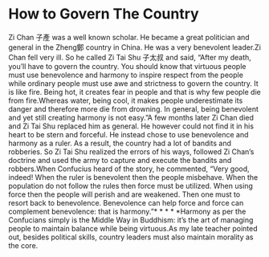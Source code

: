 # How to Govern The Country

​Zi Chan 子產 was a well known scholar. He became a great politician and general in the Zheng鄭 country in China. He was a very benevolent leader.Zi Chan fell very ill. So he called Zi Tai Shu 子太叔 and said, “After my death, you’ll have to govern the country. You should know that virtuous people must use benevolence and harmony to inspire respect from the people while ordinary people must use awe and strictness to govern the country.      ​It is like fire. Being hot, it creates fear in people and that is why few people die from fire.Whereas water, being cool, it makes people underestimate its danger and therefore more die from drowning. In general, being benevolent and yet still creating harmony is not easy.”A few months later Zi Chan died and Zi Tai Shu replaced him as general. He however could not find it in his heart to be stern and forceful. He instead chose to use benevolence and harmony as a ruler. As a result, the country had a lot of bandits and robberies. So Zi Tai Shu realized the errors of his ways, followed Zi Chan’s doctrine and used the army to capture and execute the bandits and robbers.When Confucius heard of the story, he commented, “Very good, indeed! When the ruler is benevolent then the people misbehave. When the population do not follow the rules then force must be utilized. When using force then the people will perish and are weakened. Then one must to resort back to benevolence. Benevolence can help force and force can complement benevolence: that is harmony.”* * * * *Harmony as per the Confucians simply is the Middle Way in Buddhism: it’s the art of managing people to maintain balance while being virtuous.As my late teacher pointed out, besides political skills, country leaders must also maintain morality as the core.
